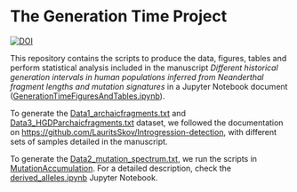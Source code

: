 # The Generation Time Project
[![DOI](https://zenodo.org/badge/308068176.svg)](https://zenodo.org/badge/latestdoi/308068176)

This repository contains the scripts to produce the data, figures, tables and perform statistical analysis included in the manuscript *Different historical generation intervals in human populations inferred from Neanderthal fragment lengths and mutation signatures* in a Jupyter Notebook document ([GenerationTimeFiguresAndTables.ipynb](GenerationTimeFiguresAndTables/GenerationTimeFiguresAndTables.md)).  

To generate the [Data1_archaicfragments.txt](Data1_archaicfragments.txt) and [Data3_HGDParchaicfragments.txt](Data3_HGDParchaicfragments.txt) dataset, we followed the documentation on https://github.com/LauritsSkov/Introgression-detection, with different sets of samples detailed in the manuscript.

To generate the [Data2_mutation_spectrum.txt](Data2_mutation_spectrum.txt), we run the scripts in [MutationAccumulation](MutationAccumulation). For a detailed description, check the [derived_alleles.ipynb](MutationAccumulation/derived_alleles.md) Jupyter Notebook.
